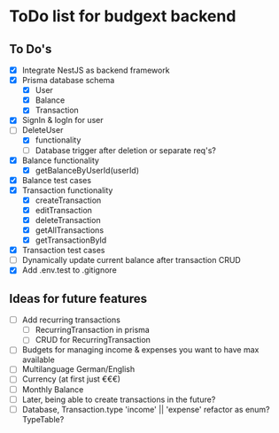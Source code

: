 # ToDo list for budgext backend

## To Do's
- [x] Integrate NestJS as backend framework
- [x] Prisma database schema
  - [x] User
  - [x] Balance
  - [x] Transaction
- [x] SignIn & logIn for user
- [ ] DeleteUser
  - [x] functionality
  - [ ] Database trigger after deletion or separate req's?
- [x] Balance functionality
  - [x] getBalanceByUserId(userId)
- [x] Balance test cases
- [x] Transaction functionality
  - [x] createTransaction
  - [x] editTransaction
  - [x] deleteTransaction
  - [x] getAllTransactions
  - [x] getTransactionById
- [x] Transaction test cases
- [ ] Dynamically update current balance after transaction CRUD
- [x] Add .env.test to .gitignore

## Ideas for future features
- [ ] Add recurring transactions
  - [ ] RecurringTransaction in prisma
  - [ ] CRUD for RecurringTransaction
- [ ] Budgets for managing income & expenses you want to have max available
- [ ] Multilanguage German/English
- [ ] Currency (at first just €€€)
- [ ] Monthly Balance
- [ ] Later, being able to create transactions in the future?
- [ ] Database, Transaction.type 'income' || 'expense' refactor as enum? TypeTable?